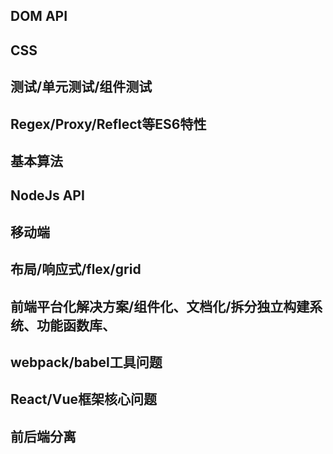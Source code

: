 ## DOM API

## CSS

## 测试/单元测试/组件测试

## Regex/Proxy/Reflect等ES6特性

## 基本算法

## NodeJs API

## 移动端

## 布局/响应式/flex/grid

## 前端平台化解决方案/组件化、文档化/拆分独立构建系统、功能函数库、

## webpack/babel工具问题

## React/Vue框架核心问题

## 前后端分离
